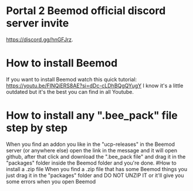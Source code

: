 # Portal 2 Beemod official discord server invite
https://discord.gg/hnGFJrz.
# How to install Beemod
If you want to install Beemod watch this quick tutorial: https://youtu.be/FINQiERS8AE?si=dDc-cLDhBQgQYugY I know it's a little outdated but it's the best you can find in all Youtube.
# How to install any ".bee_pack" file step by step
When you find an addon you like in the "ucp-releases" in the Beemod server (or anywhere else) open the link in the message and it will open github, after that click and download the ".bee_pack file" and drag it in the "packages" folder inside the Beemod folder and you're done.
#How to install a .zip file
When you find a .zip file that has some Beemod things you just drag it in the "packages" folder and DO NOT UNZIP IT or it'll give you some errors when you open Beemod
